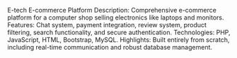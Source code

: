 E-tech E-commerce Platform
Description: Comprehensive e-commerce platform for a computer shop selling electronics like laptops and monitors.
Features: Chat system, payment integration, review system, product filtering, search functionality, and secure authentication.
Technologies: PHP, JavaScript, HTML, Bootstrap, MySQL.
Highlights: Built entirely from scratch, including real-time communication and robust database management.

